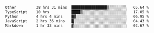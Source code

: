 <!--START_SECTION:waka-->

```txt
Other         38 hrs 31 mins  ████████████████▒░░░░░░░░   65.64 %
TypeScript    10 hrs          ████▒░░░░░░░░░░░░░░░░░░░░   17.05 %
Python        4 hrs 4 mins    █▓░░░░░░░░░░░░░░░░░░░░░░░   06.95 %
JavaScript    2 hrs 36 mins   █░░░░░░░░░░░░░░░░░░░░░░░░   04.43 %
Markdown      1 hr 33 mins    ▓░░░░░░░░░░░░░░░░░░░░░░░░   02.67 %
```

<!--END_SECTION:waka--> 
 
